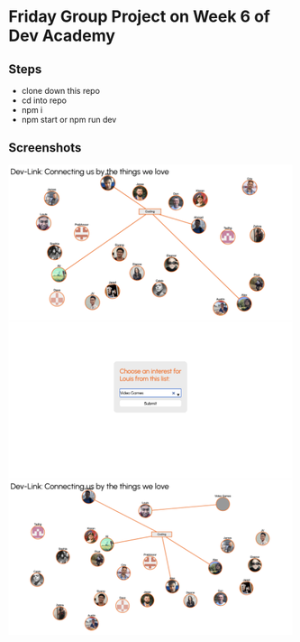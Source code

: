 # Friday Group Project on Week 6 of Dev Academy

## Steps

- clone down this repo
- cd into repo
- npm i
- npm start or npm run dev

## Screenshots

![Website Screenshots](https://github.com/LouisDVL/DevLink/blob/main/img/Screen%20Shot%202021-09-11%20at%207.14.10%20AM.png?raw=true)
![Website Screenshots](https://github.com/LouisDVL/DevLink/blob/main/img/Screen%20Shot%202021-09-11%20at%207.14.58%20AM.png?raw=true)
![Website Screenshots](https://github.com/LouisDVL/DevLink/blob/main/img/Screen%20Shot%202021-09-11%20at%207.15.52%20AM.png?raw=true)
